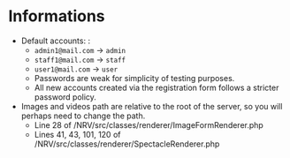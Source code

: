 # Informations

- Default accounts: :
  - `admin1@mail.com` -> `admin`
  - `staff1@mail.com` -> `staff`
  - `user1@mail.com` -> `user`
  - Passwords are weak for simplicity of testing purposes.
  - All new accounts created via the registration form follows a stricter password policy.
- Images and videos path are relative to the root of the server, so you will perhaps need to change the path.
  - Line 28 of /NRV/src/classes/renderer/ImageFormRenderer.php
  - Lines 41, 43, 101, 120 of /NRV/src/classes/renderer/SpectacleRenderer.php